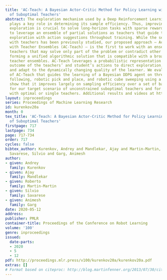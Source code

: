 ```yaml
---
title: 'AC-Teach: A Bayesian Actor-Critic Method for Policy Learning with an Ensemble
  of Suboptimal Teachers'
abstract: The exploration mechanism used by a Deep Reinforcement Learning (RL) agent
  plays a key role in determining its sample efficiency. Thus, improving over random
  exploration is crucial to solve long-horizon tasks with sparse rewards. We propose
  to leverage an ensemble of partial solutions as teachers that guide the agent’s
  exploration with action suggestions throughout training. While the setup of learning
  with teachers has been previously studied, our proposed approach – Actor-Critic
  with Teacher Ensembles (AC-Teach) – is the first to work with an ensemble of suboptimal
  teachers that may solve only part of the problem or contradict other each other,
  forming a unified algorithmic solution that is compatible with a broad range of
  teacher ensembles. AC-Teach leverages a probabilistic representation of the expected
  outcome of the teachers’ and student’s actions to direct exploration, reduce dithering,
  and adapt to the dynamically changing quality of the learner. We evaluate a variant
  of AC-Teach that guides the learning of a Bayesian DDPG agent on three tasks – path
  following, robotic pick and place, and robotic cube sweeping using a hook – and
  show that it improves largely on sampling efficiency over a set of baselines, both
  for our target scenario of unconstrained suboptimal teachers and for easier setups
  with optimal or single teachers. Additional results and videos at https://sites.google.com/view/acteach/.
layout: inproceedings
series: Proceedings of Machine Learning Research
id: kurenkov20a
month: 0
tex_title: 'AC-Teach: A Bayesian Actor-Critic Method for Policy Learning with an Ensemble
  of Suboptimal Teachers'
firstpage: 717
lastpage: 734
page: 717-734
order: 717
cycles: false
bibtex_author: Kurenkov, Andrey and Mandlekar, Ajay and Martin-Martin, Roberto and
  Savarese, Silvio and Garg, Animesh
author:
- given: Andrey
  family: Kurenkov
- given: Ajay
  family: Mandlekar
- given: Roberto
  family: Martin-Martin
- given: Silvio
  family: Savarese
- given: Animesh
  family: Garg
date: 2020-05-12
address: 
publisher: PMLR
container-title: Proceedings of the Conference on Robot Learning
volume: '100'
genre: inproceedings
issued:
  date-parts:
  - 2020
  - 5
  - 12
pdf: http://proceedings.mlr.press/v100/kurenkov20a/kurenkov20a.pdf
extras: []
# Format based on citeproc: http://blog.martinfenner.org/2013/07/30/citeproc-yaml-for-bibliographies/
---
```

